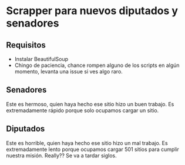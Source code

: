 # Scrapper para nuevos diputados y senadores
## Requisitos
+ Instalar  BeautifulSoup
+ Chingo de paciencia, chance rompen alguno de los scripts en algún momento, levanta una issue si ves algo raro.

## Senadores
Este es hermoso, quien haya hecho ese sitio hizo un buen trabajo. Es extremadamente rápido porque solo ocupamos cargar un sitio.

## Diputados
Este es horrible, quien haya hecho ese sitio hizo un mal trabajo. Es extremadamente lento porque ocupamos cargar 501 sitios para cumplir nuestra misión. Really??
Se va a tardar siglos.
